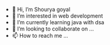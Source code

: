 - 👋 Hi, I’m Shourya goyal
- 👀 I’m interested in web development
- 🌱 I’m currently learning java with dsa
- 💞️ I’m looking to collaborate on ...
- 📫 How to reach me ...

<!---
Shourya127/Shourya127 is a ✨ special ✨ repository because its `README.md` (this file) appears on your GitHub profile.
You can click the Preview link to take a look at your changes.
--->

